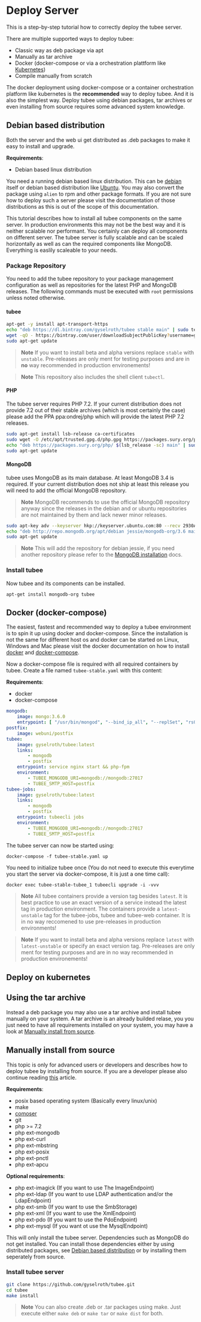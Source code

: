 # Deploy Server

This is a step-by-step tutorial how to correctly deploy the tubee server.

There are multiple supported ways to deploy tubee:

* Classic way as deb package via apt
* Manually as tar archive
* Docker (docker-compose or via a orchestration plattform like [Kubernetes](https://kubernetes.io/docs/concepts/overview/what-is-kubernetes/))
* Compile manually from scratch

The docker deployment using docker-compose or a container orchestration platform like kubernetes is the **recommended** way to deploy tubee. And it is also the simplest way.
Deploy tubee using debian packages, tar archives or even installing from source requires some advanced system knowledge.

## Debian based distribution

Both the server and the web ui get distributed as .deb packages to make it easy to install and upgrade.

**Requirements**:
* Debian based linux distribution

You need a running debian based linux distribution. This can be [debian](https://www.debian.org) itself or debian based distribution like [Ubuntu](https://www.ubuntu.com). You may also convert the package using `alien` to rpm and other package formats. 
If you are not sure how to deploy such a server please visit the documentation of those distributions as this is out of the scope of this documentation.

This tutorial describes how to install all tubee components on the same server. In production environments this may not be the best way and it is neither scalable nor performant. You certainly can deploy all components on different server. The tubee server is fully scalable and can be scaled horizontally as well as can the required components like MongoDB. Everything is easlily scaleable to your needs.

### Package Repository

You need to add the tubee repository to your package management configuration as well as repositories for the latest PHP and MongoDB releases.
The following commands must be executed with `root` permissions unless noted otherwise.

#### tubee
```sh
apt-get -y install apt-transport-https
echo "deb https://dl.bintray.com/gyselroth/tubee stable main" | sudo tee -a /etc/apt/sources.list
wget -qO - https://bintray.com/user/downloadSubjectPublicKey?username=gyselroth | sudo apt-key add -
sudo apt-get update
```

>**Note** If you want to install beta and alpha versions replace `stable` with `unstable`. Pre-releases are only ment for testing purposes and are in **no** way recommended in production environements!

>**Note** This repository also includes the shell client `tubectl`.

#### PHP
The tubee server requires PHP 7.2. If your current distribution does not provide 7.2 out of their stable archives (which is most certainly the case) please add the PPA ppa:ondrej/php which will provide the latest PHP 7.2 releases.

```sh
sudo apt-get install lsb-release ca-certificates
sudo wget -O /etc/apt/trusted.gpg.d/php.gpg https://packages.sury.org/php/apt.gpg
echo "deb https://packages.sury.org/php/ $(lsb_release -sc) main" | sudo tee /etc/apt/sources.list.d/php.list
sudo apt-get update
```

#### MongoDB
tubee uses MongoDB as its main database. At least MongoDB 3.4 is required. If your current distribution does not ship at least this release you will need to add the official MongoDB repository.

>**Note** MongoDB recommends to use the official MongoDB repository anyway since the releases in the debian and or ubuntu repositories are not maintained by them and lack newer minor releases.

```sh
sudo apt-key adv --keyserver hkp://keyserver.ubuntu.com:80 --recv 2930ADAE8CAF5059EE73BB4B58712A2291FA4AD5
echo "deb http://repo.mongodb.org/apt/debian jessie/mongodb-org/3.6 main" | sudo tee /etc/apt/sources.list.d/mongodb-org-3.6.list
sudo apt-get update
``` 

>**Note** This will add the repository for debian jessie, if you need another repository please refer to the [MongoDB installation](https://docs.mongodb.com/manual/administration/install-on-linux/) docs.

### Install tubee
Now tubee and its components can be installed.
```
apt-get install mongodb-org tubee
```

## Docker (docker-compose)

The easiest, fastest and recommended way to deploy a tubee environment is to spin it up using docker and docker-compose.
Since the installation is not the same for different host os and docker can be started on Linux, Windows and Mac please visit 
the docker documentation on how to install [docker](https://docs.docker.com/install) and [docker-compose](https://docs.docker.com/compose/install).

Now a docker-compose file is required with all required containers by tubee.
Create a file named `tubee-stable.yaml` with this content:

**Requirements**:
* docker
* docker-compose


```yaml
mongodb:
    image: mongo:3.6.0
    entrypoint: [ "/usr/bin/mongod", "--bind_ip_all", "--replSet", "rs0" ]
postfix:
    image: webuni/postfix
tubee:
    image: gyselroth/tubee:latest
    links:
        - mongodb
        - postfix
    entrypoint: service nginx start && php-fpm
    environment:
        - TUBEE_MONGODB_URI=mongodb://mongodb:27017
        - TUBEE_SMTP_HOST=postfix
tubee-jobs:
    image: gyselroth/tubee:latest
    links:
        - mongodb
        - postfix
    entrypoint: tubeecli jobs
    environment:
        - TUBEE_MONGODB_URI=mongodb://mongodb:27017
        - TUBEE_SMTP_HOST=postfix
```

The tubee server can now be started using:
```
docker-compose -f tubee-stable.yaml up
```

You need to initialize tubee once (You do not need to execute this everytime you start the server via docker-compose, it is just a one time call):
```
docker exec tubee-stable-tubee_1 tubeecli upgrade -i -vvv
```

>**Note** All tubee containers provide a version tag besides `latest`. It is best practice to use an exact version of a service instead the latest tag in production environment.
The containers provide a `latest-unstable` tag for the tubee-jobs, tubee and tubee-web container. It is in no way reccomened to use pre-releases in production environments! 

>**Note** If you want to install beta and alpha versions replace `latest` with `latest-unstable` or specify an exact version tag. Pre-releases are only ment for testing purposes and are in no way recommended in production environements!

## Deploy on kubernetes

## Using the tar archive
Instead a deb package you may also use a tar archive and install tubee manually on your system. 
A tar archive is an already builded relase, you you just need to have all requirements installed on your system, you may have a look at [Manually install from source](#manually-install-from-source).

## Manually install from source

This topic is only for advanced users or developers and describes how to deploy tubee by installing from source.
If you are a developer please also continue reading [this](https://github.com/gyselroth/tubee/blob/master/CONTRIBUTING.md) article.

**Requirements**:
* posix based operating system (Basically every linux/unix)
* make
* [comoser](https://getcomposer.org/download/)
* git
* php >= 7.2
* php ext-mongodb
* php ext-curl
* php ext-mbstring
* php ext-posix
* php ext-pnctl
* php ext-apcu

**Optional requirements**:

* php ext-imagick (If you want to use The ImageEndpoint)
* php ext-ldap (If you want to use LDAP authentication and/or the LdapEndpoint)
* php ext-smb (If you want to use the SmbStorage)
* php ext-xml (If you want to use the XmlEndpoint)
* php ext-pdo (If you want to use the PdoEndpoint)
* php ext-mysql (If you want ot use the MysqlEndpoint)

This will only install the tubee server. Dependencies such as MongoDB do not get installed.
You can install those dependencies either by using distributed packages, see [Debian based distribution](#debian-based-distribution) or by installing them seperately from source.

### Install tubee server
```sh
git clone https://github.com/gyselroth/tubee.git
cd tubee
make install
```

>**Note** You can also create .deb or .tar packages using make. Just execute either `make deb` or `make tar` or `make dist` for both.
